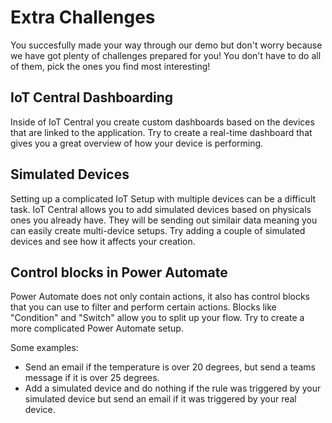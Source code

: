 # Extra Challenges
You succesfully made your way through our demo but don't worry because we have got plenty of challenges prepared for you! 
You don't have to do all of them, pick the ones you find most interesting!

## IoT Central Dashboarding
Inside of IoT Central you create custom dashboards based on the devices that are linked to the application. Try to create a real-time dashboard that gives you a great overview of how your device is performing.

## Simulated Devices
Setting up a complicated IoT Setup with multiple devices can be a difficult task. IoT Central allows you to add simulated devices based on physicals ones you already have. They will be sending out similair data meaning you can easily create multi-device setups. Try adding a couple of simulated devices and see how it affects your creation.

## Control blocks in Power Automate
Power Automate does not only contain actions, it also has control blocks that you can use to filter and perform certain actions. Blocks like "Condition" and "Switch" allow you to split up your flow. Try to create a more complicated Power Automate setup.

Some examples:
- Send an email if the temperature is over 20 degrees, but send a teams message if it is over 25 degrees.
- Add a simulated device and do nothing if the rule was triggered by your simulated device but send an email if it was triggered by your real device.